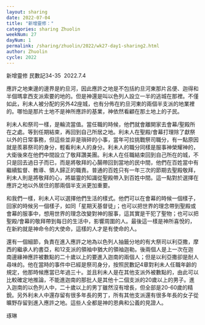 ```yaml
---
layout: sharing
date: 2022-07-04
title: "新增靈修："
categories: sharing Zhuolin
weekNum: 27
dayNum: 1
permalink: /sharing/zhuolin/2022/wk27-day1-sharing2.html
author: Zhuolin
cycle: 2022
---  
```

新增靈修 民數記34-35 
2022.7.4

應許之地東邊的邊界是約旦河，因此應許之地是不包括約旦河東那片呂便、迦得和半個瑪拿西支派索要的地的。但是神還是叫以色列人設立一半的逃城在那裡。不僅如此，利未人被分配的另外42座城，也有分佈在約旦河東的兩個半支派的地業裡的。哪怕是那片土地不是神所應許的基業，神依然看顧在那土地上的子民。

利未人和祭司一樣，是輪流當值。當任職的時候，他們就會離開家去會幕/聖殿所在之處。等到任期結束，再回到自己所居之地。利未人在聖殿/會幕打理除了獻祭以外的日常事務，但這些並非是瑣碎的小事，當年可拉挑戰祭司職分，有一點原因就是羨慕祭司的身分，輕看利未人的身分。利未人的職分同樣是服事神榮耀神的，大衛後來在他們中間設立了敬拜讚美團。利未人在任職結束回到自己所在的城，不只是回去過日子而已，而是將敬拜的心腸帶回到當地的民中間，他們在百姓當中有繼續監督、教導、領人歸正的職責。普通的百姓只有一年三次的節期去聖殿敬拜，利未人則是將敬拜的心，將屬靈的知識從聖殿帶入到百姓中間。這一點對於選擇在應許之地以外居住的那兩個半支派更加重要。

和我們一樣，利未人可以選擇他們生活的樣式。他們可以在會幕的時候一個樣子，回家的時候另一個樣子，如同「星期天基督徒」；也可以把世界的理念帶到聖殿或會幕的服事中，想用世界的理念改變對神的服事，這其實是干犯了聖物；也可以把聖殿/會幕的敬拜帶到每日的生活中，影響周圍的人。最後這一樣是神所喜悅的，在新約就是神命令的大使命，這樣的人才是有使命的人。

還有一個細節，負責在進入應許之地為以色列人抽籤分地的有大祭司以利亞撒，摩西的繼承人約書亞，和12支派的領袖中猶大的領袖迦勒。後兩個人是上一次在迦南邊緣神應許被數點的二十歲以上的要進入迦南的兩個人；但是以利亞撒卻是耐人尋味的。他在當時的事件中已經是祭司身分，按照民數記4章對利未人任職年齡的規定，他那時候應當已年過三十。並且利未人是在其他支派外被數點的，由此可以比較確定地推論，不能進迦南的那批人是其他十二個支派的20歲以上的男子。進入迦南的以色列人中，二十歲以上的男丁雖然沒有增長，但全部是20-60歲的精銳。另外利未人中還存留有很多年長的男丁，所有其他支派還有很多年長的女子從曠野存留到進入應許之地。這些人全都是神的恩典和公義的見證人。

琢琳

